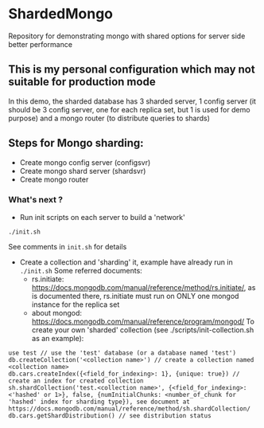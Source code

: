 # ShardedMongo
Repository for demonstrating mongo with shared options for server side better performance

## This is my personal configuration which may not suitable for production mode

In this demo, the sharded database has 3 sharded server, 1 config server (it should be 3 config server, one for each replica set, but 1 is used for demo purpose) and a mongo router (to distribute queries to shards)

## Steps for Mongo sharding:
- Create mongo config server (configsvr)
- Create mongo shard server (shardsvr)
- Create mongo router

### What's next ?
- Run init scripts on each server to build a 'network'
```
./init.sh
```
See comments in ```init.sh``` for details

- Create a collection and 'sharding' it, example have already run in ```./init.sh```
  Some referred documents:
  - rs.initiate: https://docs.mongodb.com/manual/reference/method/rs.initiate/, as is documented there, rs.initiate must run on ONLY one mongod instance for the replica set
  - about mongod: https://docs.mongodb.com/manual/reference/program/mongod/
To create your own 'sharded' collection (see ./scripts/init-collection.sh as an example):

```
use test // use the 'test' database (or a database named 'test')
db.createCollection('<collection name>') // create a collection named <collection name>
db.cars.createIndex({<field_for_indexing>: 1}, {unique: true}) // create an index for created collection 
sh.shardCollection('test.<collection name>', {<field_for_indexing>: <'hashed' or 1>}, false, {numInitialChunks: <number_of_chunk for 'hashed' index for sharding type}), see document at https://docs.mongodb.com/manual/reference/method/sh.shardCollection/
db.cars.getShardDistribution() // see distribution status
```
